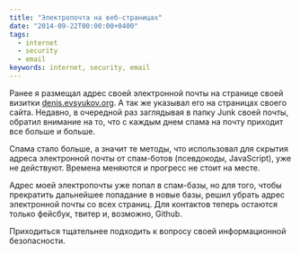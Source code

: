 ```yaml
---
title: "Электропочта на веб-страницах"
date: "2014-09-22T00:00:00+0400"
tags:
  - internet
  - security
  - email
keywords: internet, security, email
---
```

Ранее я размещал адрес своей электронной почты на странице своей визитки [denis.evsyukov.org](http://denis.evsyukov.org). А так же указывал его на страницах своего сайта. Недавно, в очередной раз заглядывая в папку Junk своей почты, обратил внимание на то, что с каждым днем спама на почту приходит все больше и больше.

Спама стало больше, а значит те методы, что использовал для скрытия адреса электронной почты от спам-ботов (псевдокоды, JavaScript), уже не действуют. Времена меняются и прогресс не стоит на месте.

Адрес моей электропочты уже попал в спам-базы, но для того, чтобы прекратить дальнейшее попадание в новые базы, решил убрать адрес электронной почты со всех страниц. Для контактов теперь остаются только фейсбук, твитер и, возможно, Github.

Приходиться тщательнее подходить к вопросу своей информационной безопасности.
